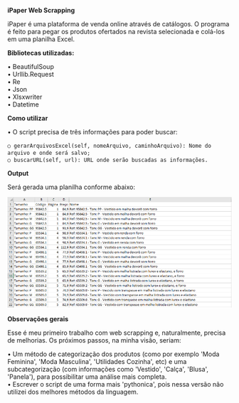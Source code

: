 <strong>iPaper Web Scrapping</strong>

  iPaper é uma plataforma de venda online através de catálogos. O programa é feito para pegar os produtos ofertados na revista selecionada e colá-los em uma planilha Excel.

<strong>Bibliotecas utilizadas:</strong>

  • BeautifulSoup
  <br>• Urllib.Request
  <br>• Re
  <br>• Json
  <br>• Xlsxwriter
  <br>• Datetime
  
<strong>Como utilizar</strong>

  • O script precisa de três informações para poder buscar:
  
    ○ gerarArquivosExcel(self, nomeArquivo, caminhoArquivo): Nome do arquivo e onde será salvo;
    ○ buscarURL(self, url): URL onde serão buscadas as informações.
    
<strong>Output</strong>

  Será gerada uma planilha conforme abaixo:
  
  ![Alt text](output1.png?raw=true "Output1")
  
<strong>Observações gerais</strong>

  Esse é meu primeiro trabalho com web scrapping e, naturalmente, precisa de melhorias. Os próximos passos, na minha visão, seriam:
  
  • Um método de categorização dos produtos (como por exemplo 'Moda Feminina', 'Moda Masculina', 'Utilidades Cozinha', etc) e uma subcategorização (com informações como 'Vestido', 'Calça', 'Blusa', 'Panela'), para possibilitar uma análise mais completa.
  <br>• Escrever o script de uma forma mais 'pythonica', pois nessa versão não utilizei dos melhores métodos da linguagem.
